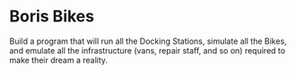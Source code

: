 # Boris Bikes

Build a program that will run all the Docking Stations, simulate all the Bikes, and emulate all the infrastructure (vans, repair staff, and so on) required to make their dream a reality.